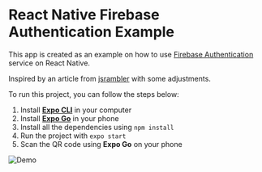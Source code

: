# React Native Firebase Authentication Example

This app is created as an example on how to use [Firebase Authentication](https://firebase.google.com/docs/auth) service on React Native.

Inspired by an article from [jsrambler](https://blog.jscrambler.com/how-to-integrate-firebase-authentication-with-an-expo-app/) with some adjustments.

To run this project, you can follow the steps below:

1. Install [**Expo CLI**](https://docs.expo.dev/workflow/expo-cli/) in your computer
1. Install [**Expo Go**](https://expo.dev/client) in your phone
1. Install all the dependencies using `npm install`
1. Run the project with `expo start`
1. Scan the QR code using **Expo Go** on your phone

![Demo](./assets-doc/demo.gif)
